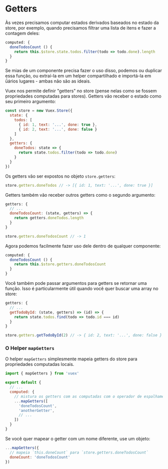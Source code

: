 # Getters

Às vezes precisamos computar estados derivados baseados no estado da store, por exemplo, quando precisamos filtrar uma lista de itens e fazer a contagem deles:

``` js
computed: {
  doneTodosCount () {
    return this.$store.state.todos.filter(todo => todo.done).length
  }
}
```

Se  mias de um componente precisa fazer o uso disso, podemos ou duplicar essa função, ou extraí-la em um helper compartilhado e importá-la em ǘários lugares - ambas não são as ideais.

Vuex nos permite definir "getters" no store (pense nelas como se fossem propriedades computadas para stores). Getters vão receber o estado como seu primeiro argumento:

``` js
const store = new Vuex.Store({
  state: {
    todos: [
      { id: 1, text: '...', done: true },
      { id: 2, text: '...', done: false }
    ]
  },
  getters: {
    doneTodos: state => {
      return state.todos.filter(todo => todo.done)
    }
  }
})
```

Os getters vão ser expostos no objeto `store.getters`:

``` js
store.getters.doneTodos // -> [{ id: 1, text: '...', done: true }]
```

Getters também vão receber outros getters como o segundo argumento:

``` js
getters: {
  // ...
  doneTodosCount: (state, getters) => {
    return getters.doneTodos.length
  }
}
```

``` js
store.getters.doneTodosCount // -> 1
```

Agora podemos facilmente fazer uso dele dentro de qualquer componente:


``` js
computed: {
  doneTodosCount () {
    return this.$store.getters.doneTodosCount
  }
}
```
Você também pode passar argumentos para getters se retornar uma função. Isso é particularmente útil quando você quer buscar uma array no store:


```js
getters: {
  // ...
  getTodoById: (state, getters) => (id) => {
    return state.todos.find(todo => todo.id === id)
  }
}
```

``` js
store.getters.getTodoById(2) // -> { id: 2, text: '...', done: false }
```


### O Helper `mapGetters`

O helper `mapGetters` simplesmente mapeia getters do store para propriedades computadas locais.

``` js
import { mapGetters } from 'vuex'

export default {
  // ...
  computed: {
    // mistura os getters com as computadas com o operador de espalhamento de objeto
    ...mapGetters([
      'doneTodosCount',
      'anotherGetter',
      // ...
    ])
  }
}
```

Se você quer mapear o getter com um nome diferente, use um objeto:


``` js
...mapGetters({
  // mapeia `this.doneCount` para `store.getters.doneTodosCount`
  doneCount: 'doneTodosCount'
})
```

